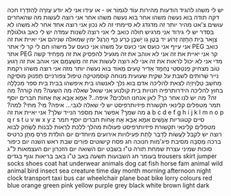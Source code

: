 יש לי משהו להגיד
	הודעות מהירות
		עוֹד
		לִגמוֹר
		או - או
		עידו
		אני לא יודע
		עֶזרָה
		לְהִזדַרֵז
		חכה דקה
		תודה
		בוא נעשה משהו אחר
		בוא נעשה משהו אחר
		אני רוצה לעשות מה שהאחרים עושים
		צ'אט מהיר יותר
			זה מדגדג
			לא סיימתי
			זה לא נכון
			אני רוצה אחד אחר
			לֹא
	משהו לא בסדר
		יש לי גירוד
		אני מרגיש חולה
		כואב לי
		אני רוצה לשנות עמדה
		יש לי כאב
			גוּלגוֹלֶת
			צַוָאר
			בֵּית הַחָזֶה
			זְרוֹעַ
			יד
			בֶּטֶן
			גֵו
			יַשׁבָן
			כֶּרַע
			כַּף הָרֶגֶל
			ימין
			שמאלה
			שניהם
			אני יאיית את זה
		אני עייף
		אני כועס
		אני כועס על משהו
		אני כועס על מישהו
		חם לי
		קר לי
		אתר PEG כואב
		אתר PEG קר
		אני יאיית את זה
	אני לא אוהב את זה
		מגעיל
		להפסיק את זה
		מַפְחִיד
		קשה מדי
		אני לא יכול לראות את זה
		אני לא רוצה לעשות את זה
		מְשַׁעֲמֵם
	אני אוהב את זה
		רָגוּעַ
		טוֹב
		מצחיק
		פַנטַסטִי
		נֶחְמָד
		אַדִיר
		טָעִים מְאוֹד
		בוא נעשה יותר מזה
	אני רוצה משהו
		רקמת נייר
		שֵׁרוּתִים
		לשבת על שקית שעועית
		מנוחה
		קוסמטיקה
		טיפול צפורניים
		תַפנוּק
		מוּסִיקָה
		מַחשֵׁב
		טֵלֶוִיזִיָה
		לצאת להליכה
		אדם
	בוא נלך לאנשהו
		בית
		איפשהו בבית
		בית ספר
		מִכלָלָה
		בחוץ
		להליכה
		הידרותרפיה
		חנויות
		בית קולנוע
	אני שואל שאלה
		מה השעה?
		מה קורה?
		מה זה?
		מה יש לנו אחר כך?
		לאן אנחנו הולכים?
		איפה..?
			אִמָא
			אַבָּא
			אָח
			אָחוֹת
			חברים
				יוסף
				תמר
			מטפלים
				קלינאי תקשורת
				פיזיותרפיסט
		יש לי שאלה לגבי…
		איפה?
		מִי?
		מתי?
		למה?
		מה שמך?
		אפשר את מספר הנייד שלך?
	אני יאיית את זה<meta data-spell-branch>
		a
		b
		c
		d
		e
		f
		g
		h
		i
		j
		k
		l
		m
		n
		o
		p
		q
		r
		s
		t
		u
		v
		w
		x
		y
		z
		סיים<meta data-spell-finish>
קטגוריות
	אֲנָשִׁים
		אִמָא
		אַבָּא
		אָח
		אָחוֹת
		חברים
			יוסף
			תמר
		מטפלים
			קלינאי תקשורת
			פיזיותרפיסט
	פעולות
		מהלך
		ללכת
		לִרְאוֹת
		לִבנוֹת
		לְשַׂחֵק
		לבוא
		רוצה
		יש
		לקבל
		לַעֲשׂוֹת
		לְדַבֵּר
		לָתֵת
	פעילויות
	אירועים מיוחדים
		יום הולדת
		פרס
		מַתָן
		כרטיס ברכה
		מְסִבָּה
		מסיבת פיג'מות
		חנוכה
		חג פסח
		קישוטים
		פורים
		שבת
		ראש השנה
		יום כיפור
		סוכות
		שמיני עצרת
		שמחת תורה
		ט"ו בשבט
		יום השואה
		יום הזכרון
		יום העצמאות
		ל"ג בעומר
		חג השבועות
		תשעה באב
		ט"ו באב
	בריאות וגוף
	בגדים
		trousers
		skirt
		jumper
		socks
		shoes
		coat
		hat
		underwear
	animals
		dog
		cat
		fish
		horse
		fam animal
		wild animal
		bird
		insect
		sea creature
	time
		day
		month
		morning
		afternoon
		night
		clock
	transport
		taxi
		bus
		car
		wheelchair
		plane
		boat
		bike
		lorry
	colours
		red
		blue
		orange
		green
		pink
		yellow
		purple
		grey
		black
		white
		brown
		light
		dark